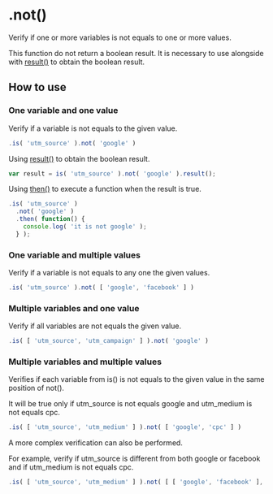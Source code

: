 # .not()

Verify if one or more variables is not equals to one or more values.

This function do not return a boolean result. It is necessary to use alongside with [result()](result.md) to obtain the boolean result.

## How to use

### One variable and one value

Verify if a variable is not equals to the given value.

```javascript
.is( 'utm_source' ).not( 'google' )
```

Using [result()](result.md) to obtain the boolean result.

```javascript
var result = is( 'utm_source' ).not( 'google' ).result();
```

Using [then()](then.md) to execute a function when the result is true.

```javascript
.is( 'utm_source' )
  .not( 'google' )
  .then( function() {
    console.log( 'it is not google' );
  } );
```

### One variable and multiple values

Verify if a variable is not equals to any one the given values.

```javascript
.is( 'utm_source' ).not( [ 'google', 'facebook' ] )
```

### Multiple variables and one value

Verify if all variables are not equals the given value.

```javascript
.is( [ 'utm_source', 'utm_campaign' ] ).not( 'google' )
```

### Multiple variables and multiple values

Verifies if each variable from is() is not equals to the given value in the same position of not().

It will be true only if utm_source is not equals google and utm_medium is not equals cpc.

```javascript
.is( [ 'utm_source', 'utm_medium' ] ).not( [ 'google', 'cpc' ] )
```

A more complex verification can also be performed.

For example, verify if utm_source is different from both google or facebook and if utm_medium is not equals cpc.

```javascript
.is( [ 'utm_source', 'utm_medium' ] ).not( [ [ 'google', 'facebook' ], 'cpc' ] )
```
